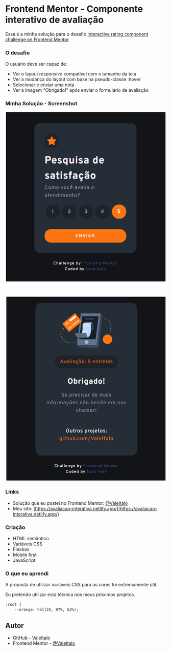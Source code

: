 # Frontend Mentor - Componente interativo de avaliação

Essa é a minha solução para o desafio [Interactive rating component challenge on Frontend Mentor](https://www.frontendmentor.io/challenges/interactive-rating-component-koxpeBUmI)

### O desafio

O usuário deve ser capaz de:

- Ver o layout responsivo compatível com o tamanho da tela
- Ver a mudança do layout com base na pseudo-classe :hover
- Selecionar e enviar uma nota
- Ver a imagem "Obrigado!" após enviar o formulário de avaliação


### Minha Solução - Screenshot

<p align="center">
    <img src="./images/mobile-app-avaliacao01.png">
</p>
<br>
<p align="center">
    <img src="./images/mobile-app-avaliacao02.png">
</p>



### Links
- Solução que eu postei no Frontend Mentor: [@ValeItalo](https://www.frontendmentor.io/solutions/html-semntico-variveis-css-flexbox-mobilefirst-e-javascript-xuFgjYlQNq)
- Meu site: [https://avaliacao-interativa.netlify.app/](https://avaliacao-interativa.netlify.app/)


### Criação

- HTML semântico
- Variáveis CSS
- Flexbox
- Mobile first
- JavaScript


### O que eu aprendi

A proposta de utilizar variáveis CSS para as cores foi extremamente útil. 

Eu pretendo utilizar esta técnica nos meus próximos projetos.

```
:root {
    --orange: hsl(25, 97%, 53%);
```


## Autor

- GitHub - [ValeItalo](https://github.com/ValeItalo)
- Frontend Mentor - [@ValeItalo](https://www.frontendmentor.io/profile/ValeItalo)
